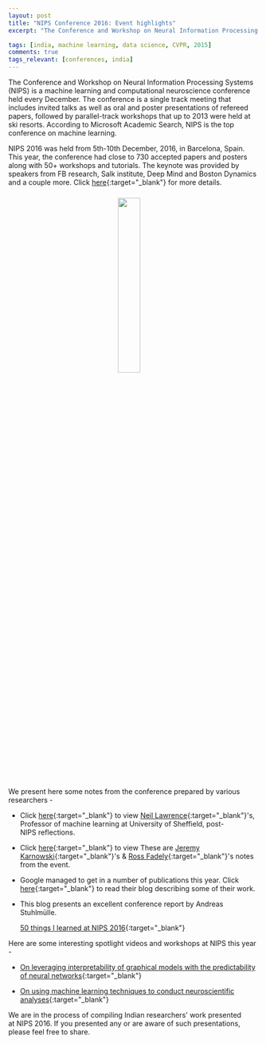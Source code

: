 ```yaml
---
layout: post
title: "NIPS Conference 2016: Event highlights"
excerpt: "The Conference and Workshop on Neural Information Processing Systems (NIPS) is a machine learning and computational neuroscience conference held every December. The conference is a single track meeting that includes invited talks as well as oral and poster presentations of refereed papers, followed by parallel-track workshops that up to 2013 were held at ski resorts. According to Microsoft Academic Search, NIPS is the top conference on machine learning."

tags: [india, machine learning, data science, CVPR, 2015]
comments: true
tags_relevant: [conferences, india]
---
```


The Conference and Workshop on Neural Information Processing Systems (NIPS) is a machine learning and computational neuroscience conference held every December. The conference is a single track meeting that includes invited talks as well as oral and poster presentations of refereed papers, followed by parallel-track workshops that up to 2013 were held at ski resorts. According to Microsoft Academic Search, NIPS is the top conference on machine learning.

NIPS 2016 was held from 5th-10th December, 2016, in Barcelona, Spain. This year, the conference had close to 730 accepted papers and posters along with 50+ workshops and tutorials. The keynote was provided by speakers from FB research, Salk institute, Deep Mind and Boston Dynamics and a couple more. Click [here](https://nips.cc/){:target="_blank"} for more details.

<img src="http://bayesiandeeplearning.org/images/NIPS.svg" align='center' style="margin-right:5px; margin-top:9px; margin-left:220px; width:30%">

We present here some notes from the conference prepared by various researchers -

- Click [here](http://inverseprobability.com/2016/12/13/nips-highlights.html){:target="_blank"} to view [Neil Lawrence](http://siid.group.shef.ac.uk/team/prof-neil-lawrence/){:target="_blank"}'s, Professor of machine learning at University of Sheffield, post-NIPS reflections. 

- Click [here](https://blog.insightdatascience.com/nips-2016-day-1-6ae1207cab82#.q9kzmwjo2){:target="_blank"} to view These are [Jeremy Karnowski](https://twitter.com/mwakanosya){:target="_blank"}'s & [Ross Fadely](https://twitter.com/rossfadely){:target="_blank"}'s notes from the event.

- Google managed to get in a number of publications this year. Click [here](https://research.googleblog.com/2016/12/nips-2016-research-at-google.html){:target="_blank"} to read their blog describing some of their work.

- This blog presents an excellent conference report by Andreas Stuhlmülle.   

  [50 things I learned at NIPS 2016](https://blog.ought.com/nips-2016-875bb8fadb8c){:target="_blank"}

Here are some interesting spotlight videos and workshops at NIPS this year - 

- [On leveraging interpretability of graphical models with the predictability of neural networks](https://www.youtube.com/watch?v=btr1poCYIzw){:target="_blank"}

- [On using machine learning techniques to conduct neuroscientific analyses](http://www.stat.ucla.edu/~akfletcher/brainsbits.html){:target="_blank"}

We are in the process of compiling Indian researchers' work presented at NIPS 2016. If you presented any or are aware of such presentations, please feel free to share.
